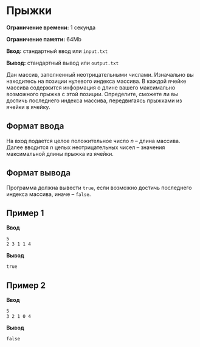 # Прыжки

**Ограничение времени:** 1 секунда

**Ограничение памяти:** 64Mb

**Ввод:** стандартный ввод или `input.txt`

**Вывод:** стандартный вывод или `output.txt`

Дан массив, заполненный неотрицательными числами. Изначально вы находитесь на позиции нулевого индекса массива. В каждой ячейке массива содержится информация о длине вашего максимально возможного прыжка с этой позиции. Определите, сможете ли вы достичь последнего индекса массива, передвигаясь прыжками из ячейки в ячейку.

## Формат ввода

На вход подается целое положительное число *n* – длина массива. Далее вводится *n* целых неотрицательных чисел – значения максимальной длины прыжка из ячейки.

## Формат вывода

Программа должна вывести `true`, если возможно достичь последнего индекса массива, иначе – `false`.

## Пример 1

**Ввод**
```
5
2 3 1 1 4
```

**Вывод**
```
true
```

## Пример 2

**Ввод**
```
5
3 2 1 0 4
```

**Вывод**
```
false
```